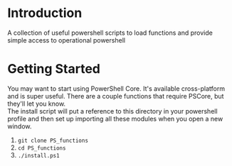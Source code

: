 # Introduction 
A collection of useful powershell scripts to load functions and provide simple access to operational powershell

# Getting Started
You may want to start using PowerShell Core. It's available cross-platform and is super useful. There are a couple functions that require PSCore, but they'll let you know.  
The install script will put a reference to this directory in your powershell profile and then set up importing all these modules when you open a new window.  

1.	```git clone PS_functions```
2.  ```cd PS_functions```
2.	```./install.ps1```